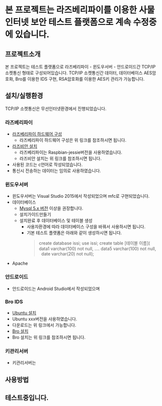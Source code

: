 
# 본 프로젝트는 라즈베리파이를 이용한 사물인터넷 보안 테스트 플랫폼으로 계속 수정중에 있습니다. 


## 프로젝트소개 
본 프로젝트는 테스트 플랫폼으로 라즈베리파이 - 윈도우서버 - 안드로이드간 TCP/IP 소켓통신 형태로 구성되어있습니다.
TCP/IP 소켓통신간 데이터, 데이터베이스 AES암호화, Bro를 이용한 IDS 구현, RSA암호화를 이용한 AES키 관리가 가능합니다.

## 설치/실행환경 
TCP/IP 소켓통신은 무선인터넷환경에서 진행되었습니다.

### 라즈베리파이 
* [라즈베리파이 하드웨어 구성](https://www.raspberrypi.org/learning/hardware-guide/equipment/)
  * 라즈베리파이 하드웨어 구성은 위 링크를 참조하시면 됩니다.
* [라즈비안 설치](https://www.raspberrypi.org/learning/software-guide/quickstart/)
  * 라즈베리파이는 Raspbian-jessie버전을 사용하였습니다.
  * 라즈비안 설치는 위 링크를 참조하시면 됩니다.   
* 사용된 코드는 c언어로 작성되었습니다.
* 통신시 전송하는 데이터는 임의로 사용하였습니다.

### 윈도우서버 
* 윈도우서버는 Visual Studio 2015에서 작성되었으며 mfc로 구현되었습니다.
* 데이터베이스
  * [Mysql 5.x 버전](https://dev.mysql.com/downloads/mysql/) 이상을 권장합니다. 
  * 설치가이드만들기
  * 설치완료 후 데이터베이스 및 테이블 생성
    * 사용자환경에 따라 데이터베이스 구성을 바꿔서 사용하시면 됩니다.
    * 기본 테스트 플랫폼은 아래와 같이 생성하시면 됩니다.
      > create database issi;
      use issi;
      create table [테이블 이름](
      data1 varchar(100) not null, 
      ....
      data5 varchar(100) not null,
      date varchar(20) not null);
* Apache

### 안드로이드 
* 안드로이드는 Android Studio에서 작성되었으며 

### Bro IDS 
* [Ubuntu 설치](https://www.ubuntu.com/download/desktop)
 * Ubuntu xxx버전을 사용하였습니다.
 * 다운로드는 위 링크에서 가능합니다.
* [Bro 설치](https://www.bro.org/sphinx/install/install.html)
 * Bro 설치는 위 링크를 참조하시면 됩니다.
 
### 키관리서버 
* 키관리서버는

## 사용방법

테스트중입니다.
-------
